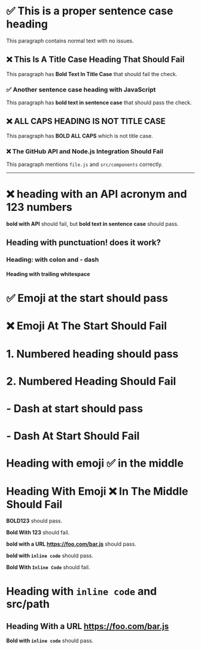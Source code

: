 # ✅ This is a proper sentence case heading <!-- should pass -->

This paragraph contains normal text with no issues. <!-- ✅ -->

## ❌ This Is A Title Case Heading That Should Fail <!-- should fail -->

This paragraph has **Bold Text In Title Case** that should fail the check. <!-- ❌ bold should fail -->

### ✅ Another sentence case heading with JavaScript <!-- should pass -->

This paragraph has **bold text in sentence case** that should pass the check. <!-- ✅ -->

## ❌ ALL CAPS HEADING IS NOT TITLE CASE <!-- should fail -->

This paragraph has **BOLD ALL CAPS** which is not title case. <!-- ❌ bold should fail -->

### ❌ The GitHub API and Node.js Integration Should Fail <!-- should fail (title case, API acronym) -->

This paragraph mentions `file.js` and `src/components` correctly. <!-- ✅ -->

---

# ❌ heading with an API acronym and 123 numbers <!-- should fail (API acronym, numbers) -->

**bold with API** should fail, but **bold text in sentence case** should pass. <!-- ❌/✅ -->

## Heading with punctuation! does it work? <!-- should pass -->

### Heading: with colon and - dash <!-- should pass -->

#### Heading with trailing whitespace <!-- should pass -->

# ✅ Emoji at the start should pass <!-- ✅ (emoji allowed) -->

# ❌ Emoji At The Start Should Fail <!-- ❌ (title case after emoji) -->

# 1. Numbered heading should pass <!-- ✅ (numbered list style) -->

# 2. Numbered Heading Should Fail <!-- ❌ (title case after number) -->

# - Dash at start should pass <!-- ✅ (dash allowed) -->

# - Dash At Start Should Fail <!-- ❌ (title case after dash) -->

# Heading with emoji ✅ in the middle <!-- ✅ (emoji allowed) -->

# Heading With Emoji ❌ In The Middle Should Fail <!-- ❌ (title case with emoji) -->

**BOLD123** should pass. <!-- ✅ -->

**Bold With 123** should fail. <!-- ❌ -->

**bold with a URL <https://foo.com/bar.js>** should pass. <!-- ✅ -->

**bold with `inline code`** should pass. <!-- ✅ -->

**Bold With `Inline Code`** should fail. <!-- ❌ -->

# Heading with `inline code` and src/path <!-- ✅ -->

## Heading With a URL <https://foo.com/bar.js> <!-- ✅ (URL, not a sentence) -->

**Bold with `inline code`** should pass. <!-- ✅ -->
